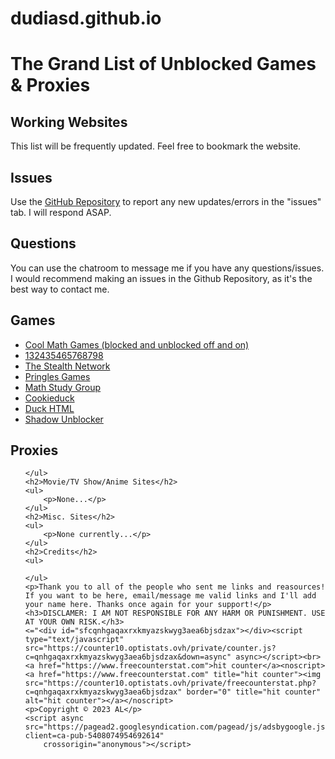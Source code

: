 # dudiasd.github.io
<!DOCTYPE html>
<html>
<head>
<link rel="stylesheet" href="style.css">
<body>
	<title>Google Drive</title>
	<p> </p>
	<h1>The Grand List of Unblocked Games & Proxies</h1>
	<h2>Working Websites</h2>
	<p>This list will be frequently updated. Feel free to bookmark the website.</p>
	<h2>Issues</h2>
	<p>Use the <a href="dudiasd.github.io">GitHub Repository</a> to report any new updates/errors in the "issues" tab. I will respond ASAP.</p>
	<h2>Questions</h2>
	<p>You can use the chatroom to message me if you have any questions/issues. I would recommend making an issues in the Github Repository, as it's the best way to contact me.</p>
	<h2>Games</h2>
	<ul>
		<li><a href="https://www.coolmathgames.com/">Cool Math Games (blocked and unblocked off and on)</a></li>
		<li><a href="https://sites.google.com/view/132435465768797/home?authuser=0">132435465768798</a></li>
		<li><a href="https://sites.google.com/view/stealth-network/home?authuser=0">The Stealth Network</a></li>
		<li><a href="https://ellieeet123.github.io/">Pringles Games</a></li>
		<li><a href="https://sites.google.com/stu.palmbeachschools.org/mathlearningcenter/home?authuser=0">Math Study Group</a></li>
		<li><a href="https://sweetbakeryfood.com/">Cookieduck</a></li>
		<li><a href="https://sites.google.com/view/un3">Duck HTML</a></li>
		<li><a href="https://sites.google.com/view/girraffeboy21yt-unblocks/links-of-proxies?authuser=0">Shadow Unblocker</a></li>
	</ul>
	<h2>Proxies</h2>
	<ul>
		
	</ul>
	<h2>Movie/TV Show/Anime Sites</h2>
	<ul>
		<p>None...</p>
	</ul>
	<h2>Misc. Sites</h2>
	<ul>
		<p>None currently...</p>
	</ul>
	<h2>Credits</h2>
	<ul>
		
	</ul>
	<p>Thank you to all of the people who sent me links and reasources! If you want to be here, email/message me valid links and I'll add your name here. Thanks once again for your support!</p>
	<h3>DISCLAMER: I AM NOT RESPONSIBLE FOR ANY HARM OR PUNISHMENT. USE AT YOUR OWN RISK.</h3>
	<="<div id="sfcqnhgaqaxrxkmyazskwyg3aea6bjsdzax"></div><script type="text/javascript" src="https://counter10.optistats.ovh/private/counter.js?c=qnhgaqaxrxkmyazskwyg3aea6bjsdzax&down=async" async></script><br><a href="https://www.freecounterstat.com">hit counter</a><noscript><a href="https://www.freecounterstat.com" title="hit counter"><img src="https://counter10.optistats.ovh/private/freecounterstat.php?c=qnhgaqaxrxkmyazskwyg3aea6bjsdzax" border="0" title="hit counter" alt="hit counter"></a></noscript>
	<p>Copyright © 2023 AL</p>
	<script async src="https://pagead2.googlesyndication.com/pagead/js/adsbygoogle.js?client=ca-pub-5408074954692614"
		crossorigin="anonymous"></script>
</body>
</head>
</html>
